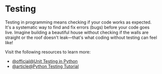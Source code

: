 # Testing

Testing in programming means checking if your code works as expected. It's a systematic way to find and fix errors (bugs) before your code goes live. Imagine building a beautiful house without checking if the walls are straight or the roof doesn't leak—that's what coding without testing can feel like!

Visit the following resources to learn more:

- [@official@Unit Testing in Python](https://docs.python.org/3/library/unittest.html)
- [@article@Python Testing Tutorial](https://realpython.com/python-testing/)